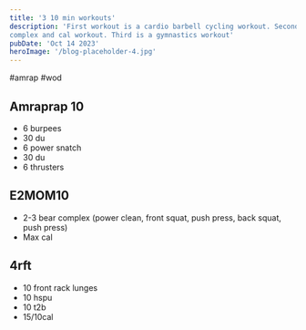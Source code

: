 ```yaml
---
title: '3 10 min workouts'
description: 'First workout is a cardio barbell cycling workout. Second is a
complex and cal workout. Third is a gymnastics workout'
pubDate: 'Oct 14 2023'
heroImage: '/blog-placeholder-4.jpg'
---
```

#amrap #wod 

## Amraprap 10
- 6 burpees 
- 30 du 
- 6 power snatch
- 30 du
- 6 thrusters
## E2MOM10
- 2-3 bear complex (power clean, front squat, push press, back squat, push press)
- Max cal
## 4rft
- 10 front rack lunges
- 10 hspu 
- 10 t2b
- 15/10cal
